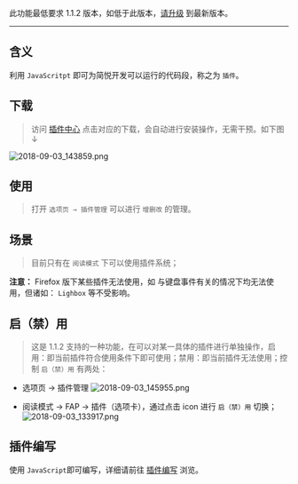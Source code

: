 此功能最低要求 1.1.2 版本，如低于此版本，[请升级](http://ksria.com/simpread/) 到最新版本。
***

含义
---
利用 `JavaScritpt` 即可为简悦开发可以运行的代码段，称之为 `插件`。

下载
---
> 访问 [插件中心](https://simpread.ksria.cn/plugins) 点击对应的下载，会自动进行安装操作，无需干预。如下图 ↓

![2018-09-03_143859.png](https://i.loli.net/2018/09/03/5b8cd77d53eed.png)

使用
---
> 打开 `选项页 → 插件管理` 可以进行 `增删改` 的管理。

场景
---
> 目前只有在 `阅读模式` 下可以使用插件系统；

**注意：** Firefox 版下某些插件无法使用，如 与键盘事件有关的情况下均无法使用，但诸如： `Lighbox` 等不受影响。

启（禁）用
---
> 这是 1.1.2 支持的一种功能，在可以对某一具体的插件进行单独操作，启用：即当前插件符合使用条件下即可使用；禁用：即当前插件无法使用；控制 `启（禁）用` 有两处：

- 选项页 → 插件管理
  ![2018-09-03_145955.png](https://i.loli.net/2018/09/03/5b8cdc5c930e4.png)

- 阅读模式 → FAP → 插件（选项卡），通过点击 icon 进行 `启（禁）用` 切换；
  ![2018-09-03_133917.png](https://i.loli.net/2018/09/03/5b8cca48376e8.png)

插件编写
---
使用 `JavaScript`即可编写，详细请前往 [插件编写](%E6%8F%92%E4%BB%B6%E7%BC%96%E5%86%99) 浏览。
